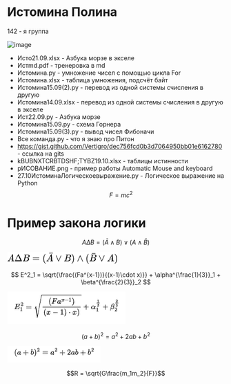 # Истомина Полина
142 - я группа 

![image](https://user-images.githubusercontent.com/114555035/192938390-865cfa8a-a79f-49b9-8593-b8bee6a7e57a.png)

- Исто21.09.xlsx - Азбука морзе в экселе
- Истmd.pdf - тренеровка в md
- Истомина.py - умножение чисел с помощью цикла For
- Истомина.xlsx - таблица умножения, подсчёт байт
- Истомина15.09(2).py - перевод из одной системы счисления в другую 
- Истомина14.09.xlsx - перевод из одной системы счисления в другую в экселе 
- Ист22.09.py - Азбука морзе 
- Истомина15.09.py - схема Горнера
- Истомина15.09(3).py - вывод чисел Фибоначи
- Все команда.py - что я знаю про Питон
- https://gist.github.com/Vertigro/dec756fcd0b3d7064950bb01e6162780 - ссылка на gits
- kBUBNXTCRBTDSHF;TYBZ19.10.xlsx - таблицы истинности 
- рИСОВАНИЕ.png - пример работы Automatic Mouse and keyboard
- 27.10ИстоминаЛогическоевыражение.py - Логическое выражение на Python
 $$F = mc^2$$ 
 # Пример закона логики 
 $$A \Delta B = (\bar A \wedge B) \vee (  A \wedge \bar B)$$ 
 
 ![image](https://github.com/Vertigro/IstominaPolina/blob/main/lagrida_latex_editor.png)
 
 $$ E^2_1 = \sqrt{\frac{(Fa^{x-1})}{(x-1)\cdot x)}} + \alpha^{\frac{1}{3}}_1 + \beta^{\frac{2}{3}}_2 $$
 
  ![image](https://github.com/Vertigro/IstominaPolina/blob/main/%D0%A1%D0%BD%D0%B8%D0%BC%D0%BE%D0%BA1.PNG)
 
$$(a+b)^2= a^2+2ab+b^2$$

![image](https://github.com/Vertigro/IstominaPolina/blob/main/%D0%A1%D0%BD%D0%B8%D0%BC%D0%BE%D0%BA2.PNG)

$$R = \sqrt{G\frac{m_1m_2}{F}}$$

